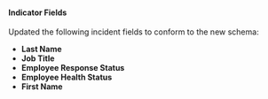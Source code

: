
#### Indicator Fields
Updated the following incident fields to conform to the new schema:
- **Last Name**
- **Job Title**
- **Employee Response Status**
- **Employee Health Status**
- **First Name**
